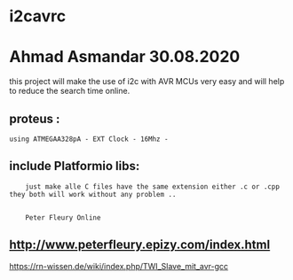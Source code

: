 # i2cavrc
# Ahmad Asmandar 30.08.2020

this project will make the use of i2c with AVR  MCUs very easy and will help to reduce the search time online.

## proteus :
    using ATMEGAA328pA - EXT Clock - 16Mhz - 

## include Platformio libs:
        just make alle C files have the same extension either .c or .cpp they both will work without any problem ..
        
        
        Peter Fleury Online
## http://www.peterfleury.epizy.com/index.html


https://rn-wissen.de/wiki/index.php/TWI_Slave_mit_avr-gcc
